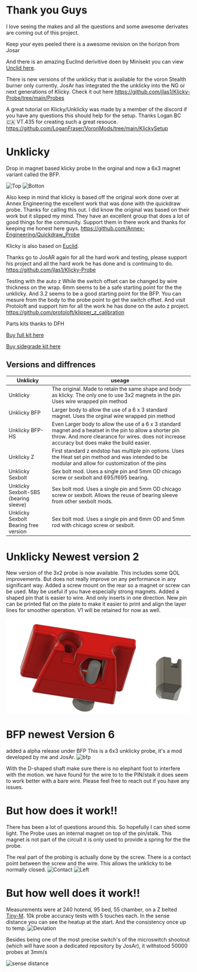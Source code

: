 # Thank you Guys 
I love seeing the makes and all the questions and some awesome derivates are coming out of this project. 

Keep your eyes peeled there is a awesome revision on the horizon from Josar

And there is an amazing Euclind derivitive doen by Minisekt you can view [Unclid here](https://github.com/Minsekt/unclid).

There is new versions of the unklicky that is avaliable for the voron Stealth burner only currently. JosAr has integrated the the unklicky into the NG or next generations of Klicky. Check it out here https://github.com/jlas1/Klicky-Probe/tree/main/Probes

A great tutorial on Klicky/Unklicky was made by a member of the discord if you have any questions this should help for the setup. Thanks Logan BC 🇨🇦 VT.435 for creating such a great resouce. https://github.com/LoganFraser/VoronMods/tree/main/KlickySetup


# Unklicky

Drop in magnet based klicky probe In the orginal and now a 6x3 magnet variant called the BFP. 

![Top](https://github.com/majarspeed/Unklicky/raw/main/pictures/topview.png "Top")
![Botton](https://github.com/majarspeed/Unklicky/raw/main/pictures/Bottomview.png "Bottom")

Also keep in mind that klicky is based off the original work done over at Annex Engineering the excellent work that was done with the quickdraw probe. 
Thanks for calling this out. I did know the original was based on their work but it slipped my mind. They have an excellent group that does a lot of good things for the community. Support them in there work and thanks for keeping me honest here guys. 
https://github.com/Annex-Engineering/Quickdraw_Probe

Klicky is also based on [Euclid](https://www.euclidprobe.com/).

Thanks go to JosAR again for all the hard work and testing, please support his project and all the hard work he has done and is continuing to do. 
https://github.com/jlas1/Klicky-Probe

Testing with the auto z
While the switch offset can be changed by wire thickness on the wrap. 6mm seems to be a safe starting point for the the unklicky. And 3.2 seems to be a good starting point for the BFP. You can mesure from the body to the probe point to get the switch offset. And visit Protoloft and support him for all the work he has done on the auto z project. https://github.com/protoloft/klipper_z_calibration 


Parts kits thanks to DFH

[Buy full kit here](https://deepfriedhero.in/products/unklicky-full-kit-by-dustinspeed?_pos=1&_psq=unkl&_ss=e&_v=1.0&aff=8 "Full Unklicky Kit")

[Buy sidegrade kit here](https://deepfriedhero.in/products/unklicky-sidegrade-kit-by-dustinspeed?_pos=2&_sid=d0a66cc6e&_ss=r&aff=8 "Sidegrade Unklicky Kit")


## Versions and diffrences 
| Unklicky | useage |
| ------ | ------ |
| Unklicky |  The original. Made to retain the same shape and body as klicky. The only one to use 3x2 magnets in the pin. Uses wire wrapped pin method |
| Unklicky BFP | Larger body to allow the use of a 6 x 3 standard magnet. Uses the orginal wire wrapped pin method |
| Unklicky BFP-HS | Even Larger body to allow the use of a 6 x 3 standard magnet and a heatset in the pin to allow a shorter pin throw. And more clearance for wires. does not increase accuracy but does make the build easier. |
| Unklicky Z | First standard z endstop has multiple pin options. Uses the Heat set pin method and was intended to be modular and allow for customization of the pins |
| Unklicky Sexbolt | Sex bolt mod. Uses a single pin and 5mm OD chicago screw or sexbolt and 695/f695 bearing. |
| Unklicky Sexbolt-SBS (bearing sleeve) | Sex bolt mod. Uses a single pin and 5mm OD chicago screw or sexbolt. Allows the reuse of bearing sleeve from other sexbolt mods. |
| Unklicky Sexbolt Bearing free version | Sex bolt mod. Uses a single pin and 6mm OD and 5mm rod with  chicago screw or sexbolt.  |





# Unklicky Newest version 2
New version of the 3x2 probe is now available. This includes some QOL improvements. But does not really improve on any performance in any significant way. 
Added a screw mount on the rear so a magnet or screw can be used. May be useful if you have especially strong magnets.
Added a shaped pin that is easier to wire. And only inserts in one direction. 
New pin can be printed flat on the plate to make it easier to print and align the layer lines for smoother operation. 
V1 will be retained for now as well.


![V2 3x2](https://github.com/majarspeed/Unklicky/raw/main/pictures/3x2NP3.jpg "V2 3x2")

# BFP newest Version 6
added a alpha release under BFP
This is a 6x3 unklicky probe, it's a mod developed by me and JosAr.
![bfp](https://github.com/majarspeed/Unklicky/raw/main/pictures/BFP.jpg "BFP")

With the D-shaped shaft make sure there is no elephant foot to interfere with the motion. 
we have found for the wire to to the PIN/stalk it does seem to work better with a bare wire. 
Please feel free to reach out if you have any issues. 


# But how does it work!! 
There has been a lot of questions around this. So hopefully I can shed some light. 
The Probe uses an internal magnet on top of the pin/stalk. This magnet is not part of the circuit it is only used to provide a spring for the the probe. 

The real part of the probing is actually done by the screw. 
There is a contact point between the screw and the wire. This allows the unklicky to be normally closed. 
![Contact](https://github.com/majarspeed/Unklicky/raw/main/pictures/BFPContact.png "Contact")
![Left](https://github.com/majarspeed/Unklicky/raw/main/pictures/BFPIL.png "Left")

# But how well does it work!! 

Measurements were at 240 hotend, 95 bed, 55 chamber, on a Z belted [Tiny-M](https://github.com/gsl12/Tiny-M).
10k probe accuracy tests with 5 touches each. 
In the sense distance you can see the heatup at the start. And the consistency once up to temp.
![Deviation](https://github.com/majarspeed/Unklicky/raw/main/pictures/std%20deviation.png "Deviation")

Besides being one of the most precise switch's of the microswitch shootout (which will have soon a dedicated repository by JosAr), it withstood 50000 probes at 3mm/s

![sense distance](https://github.com/majarspeed/Unklicky/raw/main/pictures/Probe%20sense%20distance.png "sense distance")



































